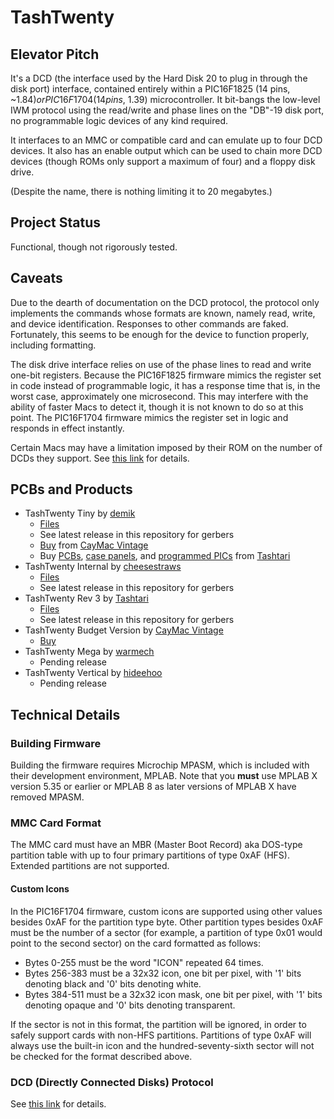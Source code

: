 # TashTwenty

## Elevator Pitch

It's a DCD (the interface used by the Hard Disk 20 to plug in through the disk port) interface, contained entirely within a PIC16F1825 (14 pins, ~$1.84) or PIC16F1704 (14 pins, ~$1.39) microcontroller. It bit-bangs the low-level IWM protocol using the read/write and phase lines on the "DB"-19 disk port, no programmable logic devices of any kind required.

It interfaces to an MMC or compatible card and can emulate up to four DCD devices.  It also has an enable output which can be used to chain more DCD devices (though ROMs only support a maximum of four) and a floppy disk drive.

(Despite the name, there is nothing limiting it to 20 megabytes.)


## Project Status

Functional, though not rigorously tested.


## Caveats

Due to the dearth of documentation on the DCD protocol, the protocol only implements the commands whose formats are known, namely read, write, and device identification.  Responses to other commands are faked.  Fortunately, this seems to be enough for the device to function properly, including formatting.

The disk drive interface relies on use of the phase lines to read and write one-bit registers.  Because the PIC16F1825 firmware mimics the register set in code instead of programmable logic, it has a response time that is, in the worst case, approximately one microsecond.  This may interfere with the ability of faster Macs to detect it, though it is not known to do so at this point.  The PIC16F1704 firmware mimics the register set in logic and responds in effect instantly.

Certain Macs may have a limitation imposed by their ROM on the number of DCDs they support.  See [this link](https://github.com/lampmerchant/tashnotes/blob/main/macintosh/floppy/dcd/dcd.md) for details.


## PCBs and Products

* TashTwenty Tiny by [demik](https://github.com/demik)
   * [Files](https://github.com/lampmerchant/tashtwenty/tree/main/pcb/TashTwenty%20Tiny)
   * See latest release in this repository for gerbers
   * [Buy](https://ko-fi.com/s/2bfee029f5) from [CayMac Vintage](https://ko-fi.com/caymacvintage/shop)
   * Buy [PCBs](https://ko-fi.com/s/01a52bed98), [case panels](https://ko-fi.com/s/50199947e3), and [programmed PICs](https://ko-fi.com/s/2b28fb5562) from [Tashtari](https://ko-fi.com/tashtari/shop)
* TashTwenty Internal by [cheesestraws](https://github.com/cheesestraws)
   * [Files](https://github.com/lampmerchant/tashtwenty/tree/main/pcb/Internal)
   * See latest release in this repository for gerbers
* TashTwenty Rev 3 by [Tashtari](https://github.com/tashtari)
   * [Files](https://github.com/lampmerchant/tashtwenty/blob/main/pcb/tashtari-tashtwenty.brd)
   * See latest release in this repository for gerbers
* TashTwenty Budget Version by [CayMac Vintage](https://ko-fi.com/caymacvintage/shop)
   * [Buy](https://ko-fi.com/s/77f53b293e)
* TashTwenty Mega by [warmech](https://68kmla.org/bb/index.php?members/warmech.2497/)
   * Pending release
* TashTwenty Vertical by [hideehoo](https://68kmla.org/bb/index.php?members/hideehoo.4611/)
   * Pending release


## Technical Details

### Building Firmware

Building the firmware requires Microchip MPASM, which is included with their development environment, MPLAB.  Note that you **must** use MPLAB X version 5.35 or earlier or MPLAB 8 as later versions of MPLAB X have removed MPASM.


### MMC Card Format

The MMC card must have an MBR (Master Boot Record) aka DOS-type partition table with up to four primary partitions of type 0xAF (HFS).  Extended partitions are not supported.


#### Custom Icons

In the PIC16F1704 firmware, custom icons are supported using other values besides 0xAF for the partition type byte.  Other partition types besides 0xAF must be the number of a sector (for example, a partition of type 0x01 would point to the second sector) on the card formatted as follows:

* Bytes 0-255 must be the word "ICON" repeated 64 times.
* Bytes 256-383 must be a 32x32 icon, one bit per pixel, with '1' bits denoting black and '0' bits denoting white.
* Bytes 384-511 must be a 32x32 icon mask, one bit per pixel, with '1' bits denoting opaque and '0' bits denoting transparent.

If the sector is not in this format, the partition will be ignored, in order to safely support cards with non-HFS partitions.  Partitions of type 0xAF will always use the built-in icon and the hundred-seventy-sixth sector will not be checked for the format described above.


### DCD (Directly Connected Disks) Protocol

See [this link](https://github.com/lampmerchant/tashnotes/tree/main/macintosh/floppy/dcd) for details.
